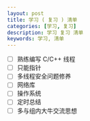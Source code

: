 ```yaml
---
layout: post
title: 学习 ( 复习 ) 清单
categories: [学习, 复习]
description: 学习 复习 清单
keywords: 学习, 清单
---
```


- [ ] 熟练编写 C/C++ 线程
- [ ] 只能指针
- [ ] 多线程安全问题修养
- [ ] 网络库
- [ ] 操作系统
- [ ] 定时总结
- [ ] 多与组内大牛交流思想
